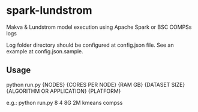 # spark-lundstrom
Makva &amp; Lundstrom model execution using Apache Spark or BSC COMPSs logs

Log folder directory should be configured at config.json file. See an example at config.json.sample.

## Usage
python run.py {NODES} {CORES PER NODE} {RAM GB} {DATASET SIZE} {ALGORITHM OR APPLICATION} {PLATFORM}

e.g.: python run.py 8 4 8G 2M kmeans compss
